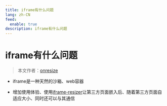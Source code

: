 ```yaml
---
title: iframe有什么问题
lang: zh-CN
feed:
  enable: true
description: iframe有什么问题
---
```


# iframe有什么问题

> 本文作者：[onresize](https://github.com/onresize)

 - iframe是一种天然的沙箱、web容器

- 增加使用体验、使用[iframe-resizer](https://github.com/davidjbradshaw/iframe-resizer)让第三方页面嵌入后、随着第三方页面自适应大小、同时还可以与其通信
